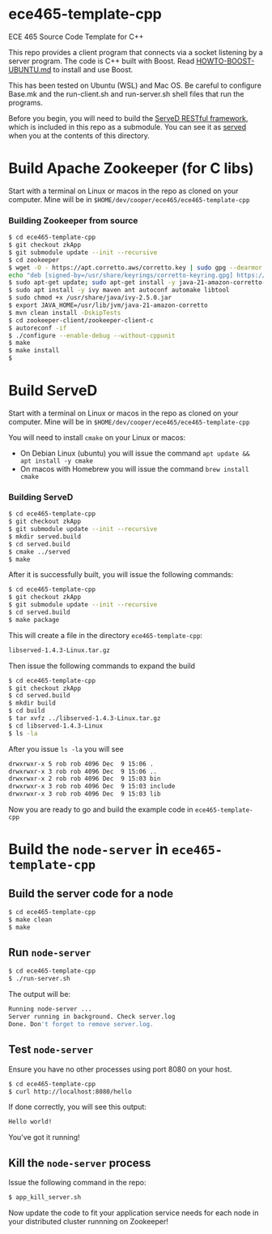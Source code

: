 # ece465-template-cpp
ECE 465 Source Code Template for C++

This repo provides a client program that connects via a socket listening by a server program. The code is C++ built with Boost. Read [HOWTO-BOOST-UBUNTU.md](./HOWTO-BOOST-UBUNTU.md) to install and use Boost.

This has been tested on Ubuntu (WSL) and Mac OS. Be careful to configure Base.mk and the run-client.sh and run-server.sh shell files that run the programs.

Before you begin, you will need to build the [ServeD RESTful framework](https://github.com/meltwater/served), which is included in this repo as a submodule. You can see it as [served](./served/) when you at the contents of this directory.

# Build Apache Zookeeper (for C libs)
Start with a terminal on Linux or macos in the repo as cloned on your computer. Mine will be in ```$HOME/dev/cooper/ece465/ece465-template-cpp```

### Building Zookeeper from source
```bash
$ cd ece465-template-cpp
$ git checkout zkApp
$ git submodule update --init --recursive
$ cd zookeeper
$ wget -O - https://apt.corretto.aws/corretto.key | sudo gpg --dearmor -o /usr/share/keyrings/corretto-keyring.gpg && \
echo "deb [signed-by=/usr/share/keyrings/corretto-keyring.gpg] https://apt.corretto.aws stable main" | sudo tee /etc/apt/sources.list.d/corretto.list
$ sudo apt-get update; sudo apt-get install -y java-21-amazon-corretto-jdk
$ sudo apt install -y ivy maven ant autoconf automake libtool
$ sudo chmod +x /usr/share/java/ivy-2.5.0.jar
$ export JAVA_HOME=/usr/lib/jvm/java-21-amazon-corretto
$ mvn clean install -DskipTests
$ cd zookeeper-client/zookeeper-client-c
$ autoreconf -if
$ ./configure --enable-debug --without-cppunit 
$ make
$ make install
$ 
```

# Build ServeD
Start with a terminal on Linux or macos in the repo as cloned on your computer. Mine will be in ```$HOME/dev/cooper/ece465/ece465-template-cpp```

You will need to install ```cmake``` on your Linux or macos:
* On Debian Linux (ubuntu) you will issue the command ```apt update &&  apt install -y cmake```
* On macos with Homebrew you will issue the command ```brew install cmake```

### Building ServeD
```bash
$ cd ece465-template-cpp
$ git checkout zkApp
$ git submodule update --init --recursive
$ mkdir served.build
$ cd served.build
$ cmake ../served
$ make
```

After it is successfully built, you will issue the following commands:
```bash
$ cd ece465-template-cpp
$ git checkout zkApp
$ git submodule update --init --recursive
$ cd served.build
$ make package
```

This will create a file in the directory ```ece465-template-cpp```:
```bash
libserved-1.4.3-Linux.tar.gz
```

Then issue the following commands to expand the build
```bash
$ cd ece465-template-cpp
$ git checkout zkApp
$ cd served.build
$ mkdir build
$ cd build
$ tar xvfz ../libserved-1.4.3-Linux.tar.gz
$ cd libserved-1.4.3-Linux
$ ls -la
```
After you issue ```ls -la``` you will see
```bash
drwxrwxr-x 5 rob rob 4096 Dec  9 15:06 .
drwxrwxr-x 3 rob rob 4096 Dec  9 15:06 ..
drwxrwxr-x 2 rob rob 4096 Dec  9 15:03 bin
drwxrwxr-x 3 rob rob 4096 Dec  9 15:03 include
drwxrwxr-x 3 rob rob 4096 Dec  9 15:03 lib
```
Now you are ready to go and build the example code in ```ece465-template-cpp```

# Build the ```node-server``` in ```ece465-template-cpp```

## Build the server code for a node
```bash
$ cd ece465-template-cpp
$ make clean
$ make
```

## Run ```node-server```
```bash
$ cd ece465-template-cpp
$ ./run-server.sh
```

The output will be:
```bash
Running node-server ...
Server running in background. Check server.log
Done. Don't forget to remove server.log.
```

## Test ```node-server```
Ensure you have no other processes using port 8080 on your host.
```bash
$ cd ece465-template-cpp
$ curl http://localhost:8080/hello
```

If done correctly, you will see this output:
```bash
Hello world!
```

You've got it running!

## Kill the ```node-server``` process
Issue the following command in the repo:
```bash
$ app_kill_server.sh
```

Now update the code to fit your application service needs for each node in your distributed cluster runnning on Zookeeper!